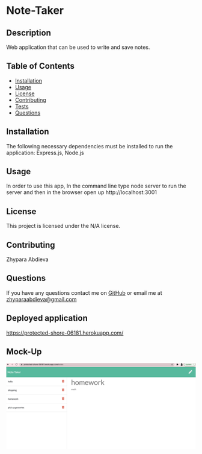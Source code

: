 # Note-Taker
  
  ## Description
  Web application that can be used to write and save notes.
  ## Table of Contents
  * [Installation](#installation)
  * [Usage](#usage)
  * [License](#license)
  * [Contributing](#contributing)
  * [Tests](#tests)
  * [Questions](#questions)
  ## Installation
  The following necessary dependencies must be installed to run the application: 
  Express.js, Node.js
  ## Usage
  In order to use this app,
   In the command line type node server to run the server and then in the browser open up http://localhost:3001 
  ## License
  This project is licensed under the N/A license.
  ## Contributing
  Zhypara Abdieva
  ## Questions
  If you have any questions contact me on [GitHub](https://github.com/jypara-git)
  or email me at zhyparaabdieva@gmail.com
  ## Deployed application
  https://protected-shore-06181.herokuapp.com/
  ## Mock-Up
  ![alt text](https://github.com/jypara-git/Note-Taker/blob/main/mock-up.png)
